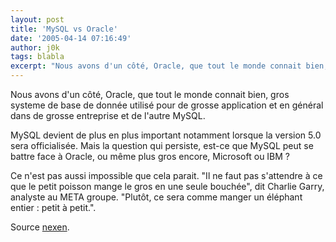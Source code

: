 ```yaml
---
layout: post
title: 'MySQL vs Oracle'
date: '2005-04-14 07:16:49'
author: j0k
tags: blabla
excerpt: "Nous avons d'un côté, Oracle, que tout le monde connait bien, gros systeme de base de donnée utilisé pour de grosse application et en général dans de grosse entreprise et de l'autre MySQL.     \nMySQL devient de plus en plus important notamment lorsque la version 5.0 sera officialisée. Mais la question qui persiste, est-ce que MySQL peut se battre face à Oracle,      …"
---
```


Nous avons d'un côté, Oracle, que tout le monde connait bien, gros systeme de base de donnée utilisé pour de grosse application et en général dans de grosse entreprise et de l'autre MySQL.

MySQL devient de plus en plus important notamment lorsque la version 5.0 sera officialisée. Mais la question qui persiste, est-ce que MySQL peut se battre face à Oracle, ou même plus gros encore, Microsoft ou IBM ?

Ce n'est pas aussi impossible que cela parait. "Il ne faut pas s'attendre à ce que le petit poisson mange le gros en une seule bouchée", dit Charlie Garry, analyste au META groupe. "Plutôt, ce sera comme manger un éléphant entier : petit à petit.".

Source [nexen](http://www.newsfactor.com/story.xhtml?story_id=14600002T6GA#story-start).
